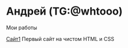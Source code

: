

# Андрей (TG:@whtooo)
Мои работы


[Сайт1](https://andreyka63.github.io/github/css2.html) Первый сайт на чистом HTML и CSS
